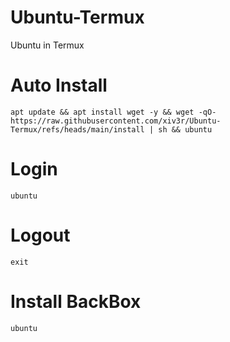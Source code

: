 # Ubuntu-Termux
Ubuntu in Termux

# Auto Install
```
apt update && apt install wget -y && wget -qO- https://raw.githubusercontent.com/xiv3r/Ubuntu-Termux/refs/heads/main/install | sh && ubuntu
```
# Login
```
ubuntu
```
# Logout
```
exit
```

# Install BackBox
```
ubuntu
```
```

```
